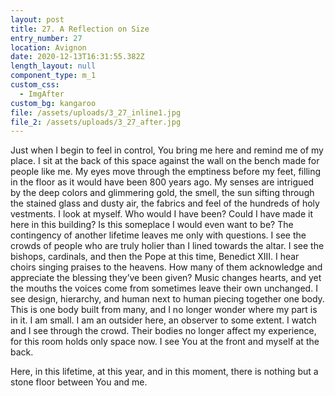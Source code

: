 ```yaml
---
layout: post
title: 27. A Reflection on Size
entry_number: 27
location: Avignon
date: 2020-12-13T16:31:55.382Z
length_layout: null
component_type: m_1
custom_css:
  - ImgAfter
custom_bg: kangaroo
file: /assets/uploads/3_27_inline1.jpg
file_2: /assets/uploads/3_27_after.jpg
---
```

Just when I begin to feel in control, You bring me here and remind me of my place. <a class="E25_I1">I sit at the back of this space against the wall on the bench made for people like me.</a> My eyes move through the emptiness before my feet, filling in the floor as it would have been 800 years ago. My senses are intrigued by the deep colors and glimmering gold, the smell, the sun sifting through the stained glass and dusty air, the fabrics and feel of the hundreds of holy vestments. I look at myself. Who would I have been? Could I have made it here in this building? Is this someplace I would even want to be? The contingency of another lifetime leaves me only with questions. I see the crowds of people who are truly holier than I lined towards the altar. I see the bishops, cardinals, and then the Pope at this time, Benedict XIII. I hear choirs singing praises to the heavens. How many of them acknowledge and appreciate the blessing they’ve been given? Music changes hearts, and yet the mouths the voices come from sometimes leave their own unchanged. I see design, hierarchy, and human next to human piecing together one body. This is one body built from many, and I no longer wonder where my part is in it. I am small. I am an outsider here, an observer to some extent. I watch and I see through the crowd. Their bodies no longer affect my experience, for this room holds only space now. I see You at the front and myself at the back.

Here, in this lifetime, at this year, and in this moment, there is nothing but a stone floor between You and me.